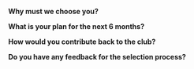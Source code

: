 **Why must we choose you?**



**What is your plan for the next 6 months?**




**How would you contribute back to the club?**




**Do you have any feedback for the selection process?**

